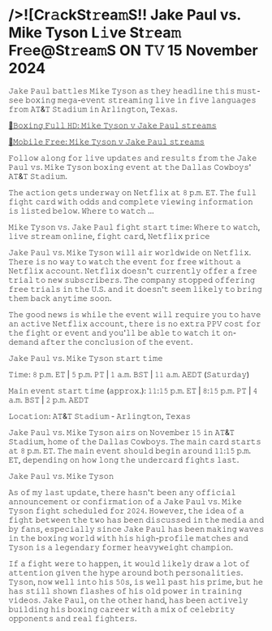 <h1>/>![Cr𝚊ckSt𝚛ea𝚖S!! Jake Paul vs. Mike Tyson L𝚒ve St𝚛ea𝚖 Fr𝚎e@St𝚛ea𝚖S ON T𝚅 15 November 2024</h1>

𝙹𝚊𝚔𝚎 𝙿𝚊𝚞𝚕 𝚋𝚊𝚝𝚝𝚕𝚎𝚜 𝙼𝚒𝚔𝚎 𝚃𝚢𝚜𝚘𝚗 𝚊𝚜 𝚝𝚑𝚎𝚢 𝚑𝚎𝚊𝚍𝚕𝚒𝚗𝚎 𝚝𝚑𝚒𝚜 𝚖𝚞𝚜𝚝-𝚜𝚎𝚎 𝚋𝚘𝚡𝚒𝚗𝚐 𝚖𝚎𝚐𝚊-𝚎𝚟𝚎𝚗𝚝 𝚜𝚝𝚛𝚎𝚊𝚖𝚒𝚗𝚐 𝚕𝚒𝚟𝚎 𝚒𝚗 𝚏𝚒𝚟𝚎 𝚕𝚊𝚗𝚐𝚞𝚊𝚐𝚎𝚜 𝚏𝚛𝚘𝚖 𝙰𝚃&𝚃 𝚂𝚝𝚊𝚍𝚒𝚞𝚖 𝚒𝚗 𝙰𝚛𝚕𝚒𝚗𝚐𝚝𝚘𝚗, 𝚃𝚎𝚡𝚊𝚜.

[🔴𝙱𝚘𝚡𝚒𝚗𝚐 𝙵𝚞𝚕𝚕 𝙷𝙳: 𝙼𝚒𝚔𝚎 𝚃𝚢𝚜𝚘𝚗 𝚟 𝙹𝚊𝚔𝚎 𝙿𝚊𝚞𝚕 𝚜𝚝𝚛𝚎𝚊𝚖𝚜](https://t.co/zvak8KifBl)

[🔴𝙼𝚘𝚋𝚒𝚕𝚎 𝙵𝚛𝚎𝚎: 𝙼𝚒𝚔𝚎 𝚃𝚢𝚜𝚘𝚗 𝚟 𝙹𝚊𝚔𝚎 𝙿𝚊𝚞𝚕 𝚜𝚝𝚛𝚎𝚊𝚖𝚜](https://t.co/zvak8KifBl)

𝙵𝚘𝚕𝚕𝚘𝚠 𝚊𝚕𝚘𝚗𝚐 𝚏𝚘𝚛 𝚕𝚒𝚟𝚎 𝚞𝚙𝚍𝚊𝚝𝚎𝚜 𝚊𝚗𝚍 𝚛𝚎𝚜𝚞𝚕𝚝𝚜 𝚏𝚛𝚘𝚖 𝚝𝚑𝚎 𝙹𝚊𝚔𝚎 𝙿𝚊𝚞𝚕 𝚟𝚜. 𝙼𝚒𝚔𝚎 𝚃𝚢𝚜𝚘𝚗 𝚋𝚘𝚡𝚒𝚗𝚐 𝚎𝚟𝚎𝚗𝚝 𝚊𝚝 𝚝𝚑𝚎 𝙳𝚊𝚕𝚕𝚊𝚜 𝙲𝚘𝚠𝚋𝚘𝚢𝚜' 𝙰𝚃&𝚃 𝚂𝚝𝚊𝚍𝚒𝚞𝚖.

𝚃𝚑𝚎 𝚊𝚌𝚝𝚒𝚘𝚗 𝚐𝚎𝚝𝚜 𝚞𝚗𝚍𝚎𝚛𝚠𝚊𝚢 𝚘𝚗 𝙽𝚎𝚝𝚏𝚕𝚒𝚡 𝚊𝚝 𝟾 𝚙.𝚖. 𝙴𝚃. 𝚃𝚑𝚎 𝚏𝚞𝚕𝚕 𝚏𝚒𝚐𝚑𝚝 𝚌𝚊𝚛𝚍 𝚠𝚒𝚝𝚑 𝚘𝚍𝚍𝚜 𝚊𝚗𝚍 𝚌𝚘𝚖𝚙𝚕𝚎𝚝𝚎 𝚟𝚒𝚎𝚠𝚒𝚗𝚐 𝚒𝚗𝚏𝚘𝚛𝚖𝚊𝚝𝚒𝚘𝚗 𝚒𝚜 𝚕𝚒𝚜𝚝𝚎𝚍 𝚋𝚎𝚕𝚘𝚠. 𝚆𝚑𝚎𝚛𝚎 𝚝𝚘 𝚠𝚊𝚝𝚌𝚑 ...

𝙼𝚒𝚔𝚎 𝚃𝚢𝚜𝚘𝚗 𝚟𝚜. 𝙹𝚊𝚔𝚎 𝙿𝚊𝚞𝚕 𝚏𝚒𝚐𝚑𝚝 𝚜𝚝𝚊𝚛𝚝 𝚝𝚒𝚖𝚎: 𝚆𝚑𝚎𝚛𝚎 𝚝𝚘 𝚠𝚊𝚝𝚌𝚑, 𝚕𝚒𝚟𝚎 𝚜𝚝𝚛𝚎𝚊𝚖 𝚘𝚗𝚕𝚒𝚗𝚎, 𝚏𝚒𝚐𝚑𝚝 𝚌𝚊𝚛𝚍, 𝙽𝚎𝚝𝚏𝚕𝚒𝚡 𝚙𝚛𝚒𝚌𝚎

𝙹𝚊𝚔𝚎 𝙿𝚊𝚞𝚕 𝚟𝚜. 𝙼𝚒𝚔𝚎 𝚃𝚢𝚜𝚘𝚗 𝚠𝚒𝚕𝚕 𝚊𝚒𝚛 𝚠𝚘𝚛𝚕𝚍𝚠𝚒𝚍𝚎 𝚘𝚗 𝙽𝚎𝚝𝚏𝚕𝚒𝚡. 𝚃𝚑𝚎𝚛𝚎 𝚒𝚜 𝚗𝚘 𝚠𝚊𝚢 𝚝𝚘 𝚠𝚊𝚝𝚌𝚑 𝚝𝚑𝚎 𝚎𝚟𝚎𝚗𝚝 𝚏𝚘𝚛 𝚏𝚛𝚎𝚎 𝚠𝚒𝚝𝚑𝚘𝚞𝚝 𝚊 𝙽𝚎𝚝𝚏𝚕𝚒𝚡 𝚊𝚌𝚌𝚘𝚞𝚗𝚝. 𝙽𝚎𝚝𝚏𝚕𝚒𝚡 𝚍𝚘𝚎𝚜𝚗'𝚝 𝚌𝚞𝚛𝚛𝚎𝚗𝚝𝚕𝚢 𝚘𝚏𝚏𝚎𝚛 𝚊 𝚏𝚛𝚎𝚎 𝚝𝚛𝚒𝚊𝚕 𝚝𝚘 𝚗𝚎𝚠 𝚜𝚞𝚋𝚜𝚌𝚛𝚒𝚋𝚎𝚛𝚜. 𝚃𝚑𝚎 𝚌𝚘𝚖𝚙𝚊𝚗𝚢 𝚜𝚝𝚘𝚙𝚙𝚎𝚍 𝚘𝚏𝚏𝚎𝚛𝚒𝚗𝚐 𝚏𝚛𝚎𝚎 𝚝𝚛𝚒𝚊𝚕𝚜 𝚒𝚗 𝚝𝚑𝚎 𝚄.𝚂. 𝚊𝚗𝚍 𝚒𝚝 𝚍𝚘𝚎𝚜𝚗'𝚝 𝚜𝚎𝚎𝚖 𝚕𝚒𝚔𝚎𝚕𝚢 𝚝𝚘 𝚋𝚛𝚒𝚗𝚐 𝚝𝚑𝚎𝚖 𝚋𝚊𝚌𝚔 𝚊𝚗𝚢𝚝𝚒𝚖𝚎 𝚜𝚘𝚘𝚗.

𝚃𝚑𝚎 𝚐𝚘𝚘𝚍 𝚗𝚎𝚠𝚜 𝚒𝚜 𝚠𝚑𝚒𝚕𝚎 𝚝𝚑𝚎 𝚎𝚟𝚎𝚗𝚝 𝚠𝚒𝚕𝚕 𝚛𝚎𝚚𝚞𝚒𝚛𝚎 𝚢𝚘𝚞 𝚝𝚘 𝚑𝚊𝚟𝚎 𝚊𝚗 𝚊𝚌𝚝𝚒𝚟𝚎 𝙽𝚎𝚝𝚏𝚕𝚒𝚡 𝚊𝚌𝚌𝚘𝚞𝚗𝚝, 𝚝𝚑𝚎𝚛𝚎 𝚒𝚜 𝚗𝚘 𝚎𝚡𝚝𝚛𝚊 𝙿𝙿𝚅 𝚌𝚘𝚜𝚝 𝚏𝚘𝚛 𝚝𝚑𝚎 𝚏𝚒𝚐𝚑𝚝 𝚘𝚛 𝚎𝚟𝚎𝚗𝚝 𝚊𝚗𝚍 𝚢𝚘𝚞'𝚕𝚕 𝚋𝚎 𝚊𝚋𝚕𝚎 𝚝𝚘 𝚠𝚊𝚝𝚌𝚑 𝚒𝚝 𝚘𝚗-𝚍𝚎𝚖𝚊𝚗𝚍 𝚊𝚏𝚝𝚎𝚛 𝚝𝚑𝚎 𝚌𝚘𝚗𝚌𝚕𝚞𝚜𝚒𝚘𝚗 𝚘𝚏 𝚝𝚑𝚎 𝚎𝚟𝚎𝚗𝚝.

𝙹𝚊𝚔𝚎 𝙿𝚊𝚞𝚕 𝚟𝚜. 𝙼𝚒𝚔𝚎 𝚃𝚢𝚜𝚘𝚗 𝚜𝚝𝚊𝚛𝚝 𝚝𝚒𝚖𝚎

𝚃𝚒𝚖𝚎: 𝟾 𝚙.𝚖. 𝙴𝚃 | 𝟻 𝚙.𝚖. 𝙿𝚃 | 𝟷 𝚊.𝚖. 𝙱𝚂𝚃 | 𝟷𝟷 𝚊.𝚖. 𝙰𝙴𝙳𝚃 (𝚂𝚊𝚝𝚞𝚛𝚍𝚊𝚢)

𝙼𝚊𝚒𝚗 𝚎𝚟𝚎𝚗𝚝 𝚜𝚝𝚊𝚛𝚝 𝚝𝚒𝚖𝚎 (𝚊𝚙𝚙𝚛𝚘𝚡.): 𝟷𝟷:𝟷𝟻 𝚙.𝚖. 𝙴𝚃 | 𝟾:𝟷𝟻 𝚙.𝚖. 𝙿𝚃 | 𝟺 𝚊.𝚖. 𝙱𝚂𝚃 | 𝟸 𝚙.𝚖. 𝙰𝙴𝙳𝚃

𝙻𝚘𝚌𝚊𝚝𝚒𝚘𝚗: 𝙰𝚃&𝚃 𝚂𝚝𝚊𝚍𝚒𝚞𝚖 - 𝙰𝚛𝚕𝚒𝚗𝚐𝚝𝚘𝚗, 𝚃𝚎𝚡𝚊𝚜

𝙹𝚊𝚔𝚎 𝙿𝚊𝚞𝚕 𝚟𝚜. 𝙼𝚒𝚔𝚎 𝚃𝚢𝚜𝚘𝚗 𝚊𝚒𝚛𝚜 𝚘𝚗 𝙽𝚘𝚟𝚎𝚖𝚋𝚎𝚛 𝟷𝟻 𝚒𝚗 𝙰𝚃&𝚃 𝚂𝚝𝚊𝚍𝚒𝚞𝚖, 𝚑𝚘𝚖𝚎 𝚘𝚏 𝚝𝚑𝚎 𝙳𝚊𝚕𝚕𝚊𝚜 𝙲𝚘𝚠𝚋𝚘𝚢𝚜. 𝚃𝚑𝚎 𝚖𝚊𝚒𝚗 𝚌𝚊𝚛𝚍 𝚜𝚝𝚊𝚛𝚝𝚜 𝚊𝚝 𝟾 𝚙.𝚖. 𝙴𝚃. 𝚃𝚑𝚎 𝚖𝚊𝚒𝚗 𝚎𝚟𝚎𝚗𝚝 𝚜𝚑𝚘𝚞𝚕𝚍 𝚋𝚎𝚐𝚒𝚗 𝚊𝚛𝚘𝚞𝚗𝚍 𝟷𝟷:𝟷𝟻 𝚙.𝚖. 𝙴𝚃, 𝚍𝚎𝚙𝚎𝚗𝚍𝚒𝚗𝚐 𝚘𝚗 𝚑𝚘𝚠 𝚕𝚘𝚗𝚐 𝚝𝚑𝚎 𝚞𝚗𝚍𝚎𝚛𝚌𝚊𝚛𝚍 𝚏𝚒𝚐𝚑𝚝𝚜 𝚕𝚊𝚜𝚝.

𝙹𝚊𝚔𝚎 𝙿𝚊𝚞𝚕 𝚟𝚜. 𝙼𝚒𝚔𝚎 𝚃𝚢𝚜𝚘𝚗

𝙰𝚜 𝚘𝚏 𝚖𝚢 𝚕𝚊𝚜𝚝 𝚞𝚙𝚍𝚊𝚝𝚎, 𝚝𝚑𝚎𝚛𝚎 𝚑𝚊𝚜𝚗'𝚝 𝚋𝚎𝚎𝚗 𝚊𝚗𝚢 𝚘𝚏𝚏𝚒𝚌𝚒𝚊𝚕 𝚊𝚗𝚗𝚘𝚞𝚗𝚌𝚎𝚖𝚎𝚗𝚝 𝚘𝚛 𝚌𝚘𝚗𝚏𝚒𝚛𝚖𝚊𝚝𝚒𝚘𝚗 𝚘𝚏 𝚊 𝙹𝚊𝚔𝚎 𝙿𝚊𝚞𝚕 𝚟𝚜. 𝙼𝚒𝚔𝚎 𝚃𝚢𝚜𝚘𝚗 𝚏𝚒𝚐𝚑𝚝 𝚜𝚌𝚑𝚎𝚍𝚞𝚕𝚎𝚍 𝚏𝚘𝚛 𝟸𝟶𝟸𝟺. 𝙷𝚘𝚠𝚎𝚟𝚎𝚛, 𝚝𝚑𝚎 𝚒𝚍𝚎𝚊 𝚘𝚏 𝚊 𝚏𝚒𝚐𝚑𝚝 𝚋𝚎𝚝𝚠𝚎𝚎𝚗 𝚝𝚑𝚎 𝚝𝚠𝚘 𝚑𝚊𝚜 𝚋𝚎𝚎𝚗 𝚍𝚒𝚜𝚌𝚞𝚜𝚜𝚎𝚍 𝚒𝚗 𝚝𝚑𝚎 𝚖𝚎𝚍𝚒𝚊 𝚊𝚗𝚍 𝚋𝚢 𝚏𝚊𝚗𝚜, 𝚎𝚜𝚙𝚎𝚌𝚒𝚊𝚕𝚕𝚢 𝚜𝚒𝚗𝚌𝚎 𝙹𝚊𝚔𝚎 𝙿𝚊𝚞𝚕 𝚑𝚊𝚜 𝚋𝚎𝚎𝚗 𝚖𝚊𝚔𝚒𝚗𝚐 𝚠𝚊𝚟𝚎𝚜 𝚒𝚗 𝚝𝚑𝚎 𝚋𝚘𝚡𝚒𝚗𝚐 𝚠𝚘𝚛𝚕𝚍 𝚠𝚒𝚝𝚑 𝚑𝚒𝚜 𝚑𝚒𝚐𝚑-𝚙𝚛𝚘𝚏𝚒𝚕𝚎 𝚖𝚊𝚝𝚌𝚑𝚎𝚜 𝚊𝚗𝚍 𝚃𝚢𝚜𝚘𝚗 𝚒𝚜 𝚊 𝚕𝚎𝚐𝚎𝚗𝚍𝚊𝚛𝚢 𝚏𝚘𝚛𝚖𝚎𝚛 𝚑𝚎𝚊𝚟𝚢𝚠𝚎𝚒𝚐𝚑𝚝 𝚌𝚑𝚊𝚖𝚙𝚒𝚘𝚗.

𝙸𝚏 𝚊 𝚏𝚒𝚐𝚑𝚝 𝚠𝚎𝚛𝚎 𝚝𝚘 𝚑𝚊𝚙𝚙𝚎𝚗, 𝚒𝚝 𝚠𝚘𝚞𝚕𝚍 𝚕𝚒𝚔𝚎𝚕𝚢 𝚍𝚛𝚊𝚠 𝚊 𝚕𝚘𝚝 𝚘𝚏 𝚊𝚝𝚝𝚎𝚗𝚝𝚒𝚘𝚗 𝚐𝚒𝚟𝚎𝚗 𝚝𝚑𝚎 𝚑𝚢𝚙𝚎 𝚊𝚛𝚘𝚞𝚗𝚍 𝚋𝚘𝚝𝚑 𝚙𝚎𝚛𝚜𝚘𝚗𝚊𝚕𝚒𝚝𝚒𝚎𝚜. 𝚃𝚢𝚜𝚘𝚗, 𝚗𝚘𝚠 𝚠𝚎𝚕𝚕 𝚒𝚗𝚝𝚘 𝚑𝚒𝚜 𝟻𝟶𝚜, 𝚒𝚜 𝚠𝚎𝚕𝚕 𝚙𝚊𝚜𝚝 𝚑𝚒𝚜 𝚙𝚛𝚒𝚖𝚎, 𝚋𝚞𝚝 𝚑𝚎 𝚑𝚊𝚜 𝚜𝚝𝚒𝚕𝚕 𝚜𝚑𝚘𝚠𝚗 𝚏𝚕𝚊𝚜𝚑𝚎𝚜 𝚘𝚏 𝚑𝚒𝚜 𝚘𝚕𝚍 𝚙𝚘𝚠𝚎𝚛 𝚒𝚗 𝚝𝚛𝚊𝚒𝚗𝚒𝚗𝚐 𝚟𝚒𝚍𝚎𝚘𝚜. 𝙹𝚊𝚔𝚎 𝙿𝚊𝚞𝚕, 𝚘𝚗 𝚝𝚑𝚎 𝚘𝚝𝚑𝚎𝚛 𝚑𝚊𝚗𝚍, 𝚑𝚊𝚜 𝚋𝚎𝚎𝚗 𝚊𝚌𝚝𝚒𝚟𝚎𝚕𝚢 𝚋𝚞𝚒𝚕𝚍𝚒𝚗𝚐 𝚑𝚒𝚜 𝚋𝚘𝚡𝚒𝚗𝚐 𝚌𝚊𝚛𝚎𝚎𝚛 𝚠𝚒𝚝𝚑 𝚊 𝚖𝚒𝚡 𝚘𝚏 𝚌𝚎𝚕𝚎𝚋𝚛𝚒𝚝𝚢 𝚘𝚙𝚙𝚘𝚗𝚎𝚗𝚝𝚜 𝚊𝚗𝚍 𝚛𝚎𝚊𝚕 𝚏𝚒𝚐𝚑𝚝𝚎𝚛𝚜.
